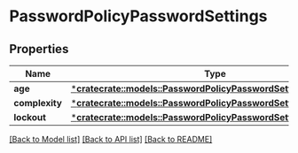 # PasswordPolicyPasswordSettings

## Properties
Name | Type | Description | Notes
------------ | ------------- | ------------- | -------------
**age** | [***cratecrate::models::PasswordPolicyPasswordSettingsAge**](PasswordPolicyPasswordSettingsAge.md) |  | [optional] 
**complexity** | [***cratecrate::models::PasswordPolicyPasswordSettingsComplexity**](PasswordPolicyPasswordSettingsComplexity.md) |  | [optional] 
**lockout** | [***cratecrate::models::PasswordPolicyPasswordSettingsLockout**](PasswordPolicyPasswordSettingsLockout.md) |  | [optional] 

[[Back to Model list]](../README.md#documentation-for-models) [[Back to API list]](../README.md#documentation-for-api-endpoints) [[Back to README]](../README.md)


